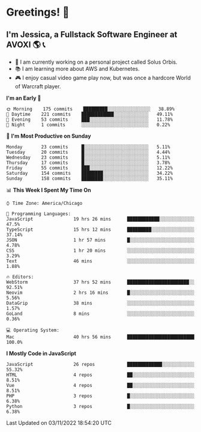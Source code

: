 # Greetings! 🧠

## I'm Jessica, a Fullstack Software Engineer at AVOXI 🌎 📞

- 🌟 I am currently working on a personal project called Solus Orbis.
- 📚 I am learning more about AWS and Kubernetes.
- 🎮 I enjoy casual video game play now, but was once a hardcore World of Warcraft player.

<!--START_SECTION:waka-->
**I'm an Early 🐤** 

```text
🌞 Morning    175 commits    █████████░░░░░░░░░░░░░░░░   38.89% 
🌆 Daytime    221 commits    ████████████░░░░░░░░░░░░░   49.11% 
🌃 Evening    53 commits     ███░░░░░░░░░░░░░░░░░░░░░░   11.78% 
🌙 Night      1 commits      ░░░░░░░░░░░░░░░░░░░░░░░░░   0.22%

```
📅 **I'm Most Productive on Sunday** 

```text
Monday       23 commits     █░░░░░░░░░░░░░░░░░░░░░░░░   5.11% 
Tuesday      20 commits     █░░░░░░░░░░░░░░░░░░░░░░░░   4.44% 
Wednesday    23 commits     █░░░░░░░░░░░░░░░░░░░░░░░░   5.11% 
Thursday     17 commits     █░░░░░░░░░░░░░░░░░░░░░░░░   3.78% 
Friday       55 commits     ███░░░░░░░░░░░░░░░░░░░░░░   12.22% 
Saturday     154 commits    ████████░░░░░░░░░░░░░░░░░   34.22% 
Sunday       158 commits    ████████░░░░░░░░░░░░░░░░░   35.11%

```


📊 **This Week I Spent My Time On** 

```text
⌚︎ Time Zone: America/Chicago

💬 Programming Languages: 
JavaScript               19 hrs 26 mins      ████████████░░░░░░░░░░░░░   47.5% 
TypeScript               15 hrs 12 mins      █████████░░░░░░░░░░░░░░░░   37.14% 
JSON                     1 hr 57 mins        █░░░░░░░░░░░░░░░░░░░░░░░░   4.78% 
CSS                      1 hr 20 mins        ░░░░░░░░░░░░░░░░░░░░░░░░░   3.29% 
Text                     46 mins             ░░░░░░░░░░░░░░░░░░░░░░░░░   1.88%

🔥 Editors: 
WebStorm                 37 hrs 52 mins      ███████████████████████░░   92.51% 
Neovim                   2 hrs 16 mins       █░░░░░░░░░░░░░░░░░░░░░░░░   5.56% 
DataGrip                 38 mins             ░░░░░░░░░░░░░░░░░░░░░░░░░   1.57% 
GoLand                   8 mins              ░░░░░░░░░░░░░░░░░░░░░░░░░   0.36%

💻 Operating System: 
Mac                      40 hrs 56 mins      █████████████████████████   100.0%

```

**I Mostly Code in JavaScript** 

```text
JavaScript               26 repos            █████████████░░░░░░░░░░░░   55.32% 
HTML                     4 repos             ██░░░░░░░░░░░░░░░░░░░░░░░   8.51% 
Vue                      4 repos             ██░░░░░░░░░░░░░░░░░░░░░░░   8.51% 
PHP                      3 repos             █░░░░░░░░░░░░░░░░░░░░░░░░   6.38% 
Python                   3 repos             █░░░░░░░░░░░░░░░░░░░░░░░░   6.38%

```



 Last Updated on 03/11/2022 18:54:20 UTC
<!--END_SECTION:waka-->

<!--
**jessikuh/jessikuh** is a ✨ _special_ ✨ repository because its `README.md` (this file) appears on your GitHub profile.

Here are some ideas to get you started:

- 🔭 I’m currently working on ...
- 🌱 I’m currently learning ...
- 👯 I’m looking to collaborate on ...
- 🤔 I’m looking for help with ...
- 💬 Ask me about ...
- 📫 How to reach me: ...
- 😄 Pronouns: ...
- ⚡ Fun fact: ...
-->
